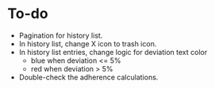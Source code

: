 # To-do

* Pagination for history list.
* In history list, change X icon to trash icon.
* In history list entries, change logic for deviation text color
    * blue when deviation <= 5%
    * red when deviation > 5%
* Double-check the adherence calculations.
